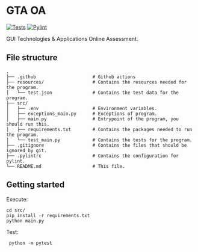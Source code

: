 # GTA OA
[![Tests](https://github.com/Pinzauti/GTA-OA/actions/workflows/python-app.yml/badge.svg)](https://github.com/Pinzauti/GTA-OA/actions/workflows/python-app.yml)
[![Pylint](https://github.com/Pinzauti/GTA-OA/actions/workflows/pylint.yml/badge.svg)](https://github.com/Pinzauti/GTA-OA/actions/workflows/pylint.yml)

GUI Technologies & Applications Online Assessment.
## File structure

    .
    ├── .github                     # Github actions
    ├── resources/                  # Contains the resources needed for the program.
    │   └── test.json               # Contains the test data for the program.
    ├── src/
    │   ├── .env                    # Environment variables.
    │   ├── exceptions_main.py      # Exceptions of program.
    │   ├── main.py                 # Entrypoint of the program, you should run this.
    │   ├── requirements.txt        # Contains the packages needed to run the program.
    │   └── test_main.py            # Contains the tests for the program.
    ├── .gitignore                  # Contains the files that should be ignored by git.
    ├── .pylintrc                   # Contains the configuration for pylint.
    └── README.md                   # This file.
## Getting started

Execute:
```
cd src/
pip install -r requirements.txt
python main.py
```

Test:
```
 python -m pytest
```




